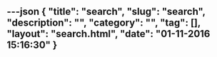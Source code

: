 ---json
{
    "title": "search",
    "slug": "search",
    "description": "",
    "category": "",
    "tag": [],
    "layout": "search.html",
    "date": "01-11-2016 15:16:30"
}
---

